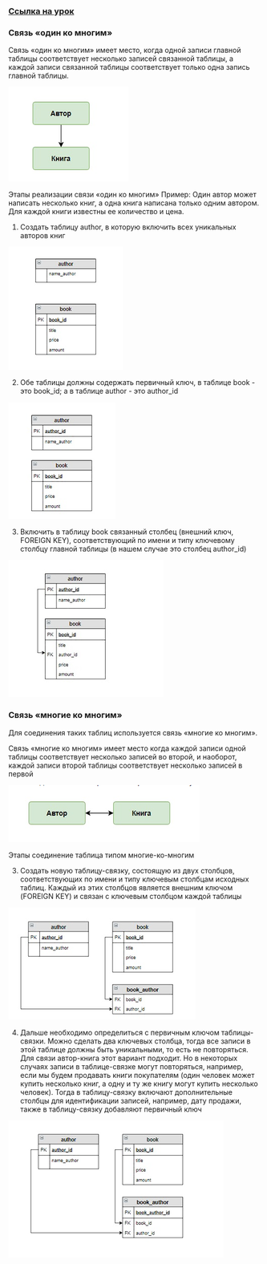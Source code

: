 ### [Ссылка на урок](https://stepik.org/lesson/308885/step/)


### Связь «один ко многим»

Связь «один ко многим» имеет место, когда одной записи главной таблицы соответствует несколько записей связанной таблицы, а каждой записи связанной таблицы соответствует только одна запись главной таблицы.

![Пример отношения Автора к таблице Книги](images/autor-into-book.png)


Этапы реализации связи «один ко многим»
Пример:
Один автор может написать несколько книг, а одна книга написана только одним автором. Для каждой книги известны ее количество и цена.

1. Создать таблицу author, в которую включить всех уникальных авторов книг

![Таблица author](images/autor.png)

2. Обе таблицы должны содержать первичный ключ, в таблице book - это book_id; а в таблице author - это author_id

![PK в таблице author](images/author_id.png)

3. Включить в таблицу book связанный столбец (внешний ключ, FOREIGN KEY), соответствующий по имени и типу ключевому столбцу главной таблицы (в нашем случае это столбец author_id)

![Связь таблицы author и book](images/result.png)


### Связь «многие ко многим»
Для соединения таких таблиц используется связь «многие ко многим».

Связь «многие ко многим» имеет место когда каждой записи одной таблицы соответствует несколько записей во второй, и наоборот, каждой записи второй таблицы соответствует несколько записей в первой

![Связь многие-ко-многим](images/many-to-many.png)

Этапы соединение таблица типом многие-ко-многим

3. Создать новую таблицу-связку, состоящую из двух столбцов, соответствующих по имени и типу ключевым столбцам исходных таблиц. Каждый из этих столбцов является внешним ключом (FOREIGN KEY)  и связан с ключевым столбцом каждой таблицы

![Использование таблицы связки](images/book-author.png)

4. Дальше необходимо определиться с первичным ключом таблицы-связки. Можно сделать два ключевых столбца, тогда все записи в этой таблице должны быть уникальными, то есть не повторяться. Для связи автор-книга этот вариант подходит. Но в некоторых случаях записи в таблице-связке могут повторяться, например, если мы будем продавать книги покупателям (один человек может купить несколько книг, а одну и ту же книгу могут купить несколько человек). Тогда в таблицу-связку включают дополнительные столбцы для идентификации записей, например, дату продажи,  также в таблицу-связку добавляют первичный ключ

![Уникальный ключ к таблице связке](images/book-author-result.png)